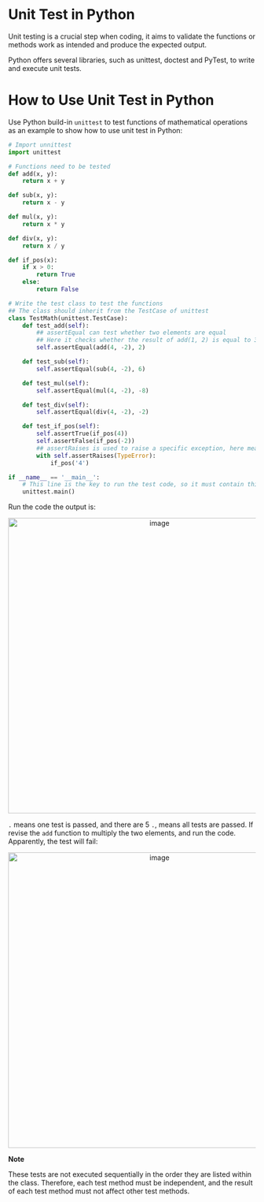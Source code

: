 # Unit Test in Python

Unit testing is a crucial step when coding, it aims to validate the functions or methods work as intended and produce the expected output.

Python offers several libraries, such as unittest, doctest and PyTest, to write and execute unit tests.

# How to Use Unit Test in Python

Use Python build-in `unittest` to test functions of mathematical operations as an example to show how to use unit test in Python:

```py
# Import unnittest
import unittest

# Functions need to be tested
def add(x, y):
    return x + y

def sub(x, y):
    return x - y

def mul(x, y):
    return x * y

def div(x, y):
    return x / y

def if_pos(x):
    if x > 0:
        return True
    else:
        return False

# Write the test class to test the functions
## The class should inherit from the TestCase of unittest
class TestMath(unittest.TestCase):
    def test_add(self):
        ## assertEqual can test whether two elements are equal
        ## Here it checks whether the result of add(1, 2) is equal to 3
        self.assertEqual(add(4, -2), 2)

    def test_sub(self):
        self.assertEqual(sub(4, -2), 6)

    def test_mul(self):
        self.assertEqual(mul(4, -2), -8)

    def test_div(self):
        self.assertEqual(div(4, -2), -2)

    def test_if_pos(self):
        self.assertTrue(if_pos(4))
        self.assertFalse(if_pos(-2))
        ## assertRaises is used to raise a specific exception, here means TypeError will raise under the condition of if_pos('4') 
        with self.assertRaises(TypeError):
            if_pos('4')

if __name__ == '__main__':
    # This line is the key to run the test code, so it must contain this line
    unittest.main()

```

Run the code the output is:

<div align=center>
<img width="600" alt="image" src="https://github.com/ShiyuFan0820/CSLearningNote/assets/149340606/12955b04-9f79-4d0c-883d-b24ca0e1bbde">
</div>

`.` means one test is passed, and there are 5 `.`, means all tests are passed. If revise the `add` function to multiply the two elements, and run the code. Apparently, the test will fail:

<div align=center>
<img width="600" alt="image" src="https://github.com/ShiyuFan0820/CSLearningNote/assets/149340606/33f8f68d-8d0a-4a2b-b96c-02775eb99e30">
</div>

**Note**

These tests are not executed sequentially in the order they are listed within the class. Therefore, each test method must be independent, and the result of each test method must not affect other test methods.





